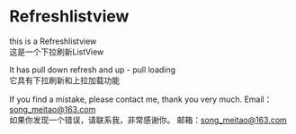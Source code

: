 # Refreshlistview

this is a Refreshlistview  
这是一个下拉刷新ListView  


It has pull down refresh and up - pull loading  
它具有下拉刷新和上拉加载功能  


If you find a mistake, please contact me, thank you very much.    Email：song_meitao@163.com  
如果你发现一个错误，请联系我，非常感谢你。                      邮箱：song_meitao@163.com  







